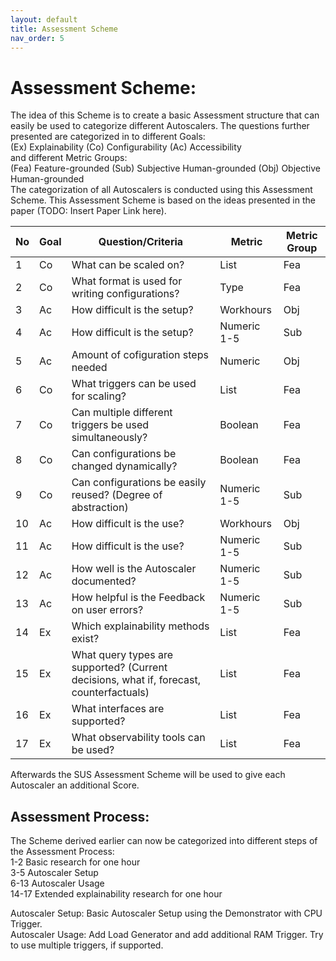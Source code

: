 ```yaml
---
layout: default
title: Assessment Scheme
nav_order: 5
---
```


Assessment Scheme:
=

The idea of this Scheme is to create a basic Assessment structure that can easily be used to categorize different Autoscalers. The questions further presented are categorized in to different Goals:  
(Ex) Explainability (Co) Configurability (Ac) Accessibility  
and different Metric Groups:  
(Fea) Feature-grounded (Sub) Subjective Human-grounded (Obj) Objective Human-grounded  
The categorization of all Autoscalers is conducted using this Assessment Scheme. This Assessment Scheme is based on the ideas presented in the paper (TODO: Insert Paper Link here).

| No | Goal | Question/Criteria | Metric | Metric Group |
|---|---|---|---|---|
| 1 | Co | What can be scaled on? | List | Fea |
| 2 | Co | What format is used for writing configurations? | Type | Fea |
| 3 | Ac | How difficult is the setup? | Workhours | Obj |
| 4 | Ac | How difficult is the setup? | Numeric 1-5 | Sub |
| 5 | Ac | Amount of cofiguration steps needed | Numeric | Obj |
| 6 | Co | What triggers can be used for scaling? | List | Fea |
| 7 | Co | Can multiple different triggers be used simultaneously? | Boolean | Fea |
| 8 | Co | Can configurations be changed dynamically? | Boolean | Fea |
| 9 | Co | Can configurations be easily reused? (Degree of abstraction) | Numeric 1-5 | Sub |
| 10 | Ac | How difficult is the use? | Workhours | Obj |
| 11 | Ac | How difficult is the use? | Numeric 1-5 | Sub |
| 12 | Ac | How well is the Autoscaler documented? | Numeric 1-5 | Sub |
| 13 | Ac | How helpful is the Feedback on user errors? | Numeric 1-5 | Sub |
| 14 | Ex | Which explainability methods exist? | List | Fea |
| 15 | Ex | What query types are supported? (Current decisions, what if, forecast, counterfactuals) | List | Fea |
| 16 | Ex | What interfaces are supported? | List | Fea |
| 17 | Ex | What observability tools can be used? | List | Fea |

Afterwards the SUS Assessment Scheme will be used to give each Autoscaler an additional Score.

Assessment Process:
-
The Scheme derived earlier can now be categorized into different steps of the Assessment Process:  
1-2 Basic research for one hour  
3-5 Autoscaler Setup  
6-13 Autoscaler Usage  
14-17 Extended explainability research for one hour  

Autoscaler Setup: Basic Autoscaler Setup using the Demonstrator with CPU Trigger.  
Autoscaler Usage: Add Load Generator and add additional RAM Trigger. Try to use multiple triggers, if supported.  
